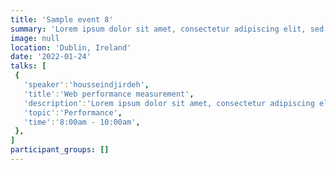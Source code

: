 ```yaml
---
title: 'Sample event 8'
summary: 'Lorem ipsum dolor sit amet, consectetur adipiscing elit, sed do eiusmod tempor incididunt ut labore et dolore magna aliqua.'
image: null
location: 'Dublin, Ireland'
date: '2022-01-24'
talks: [
 {
   'speaker':'housseindjirdeh',
   'title':'Web performance measurement',
   'description':'Lorem ipsum dolor sit amet, consectetur adipiscing elit, sed do eiusmod tempor incididunt ut labore et dolore magna aliqua',
   'topic':'Performance',
   'time':'8:00am - 10:00am',
 },
]
participant_groups: []
---
```

